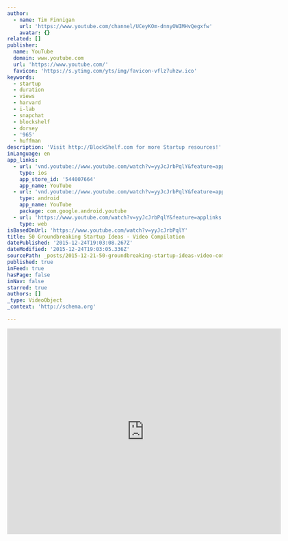 ```yaml
---
author:
  - name: Tim Finnigan
    url: 'https://www.youtube.com/channel/UCeyKOm-dnnyOWIMHvQegxfw'
    avatar: {}
related: []
publisher:
  name: YouTube
  domain: www.youtube.com
  url: 'https://www.youtube.com/'
  favicon: 'https://s.ytimg.com/yts/img/favicon-vflz7uhzw.ico'
keywords:
  - startup
  - duration
  - views
  - harvard
  - i-lab
  - snapchat
  - blockshelf
  - dorsey
  - '965'
  - huffman
description: 'Visit http://BlockShelf.com for more Startup resources!'
inLanguage: en
app_links:
  - url: 'vnd.youtube://www.youtube.com/watch?v=yyJcJrbPqlY&feature=applinks'
    type: ios
    app_store_id: '544007664'
    app_name: YouTube
  - url: 'vnd.youtube://www.youtube.com/watch?v=yyJcJrbPqlY&feature=applinks'
    type: android
    app_name: YouTube
    package: com.google.android.youtube
  - url: 'https://www.youtube.com/watch?v=yyJcJrbPqlY&feature=applinks'
    type: web
isBasedOnUrl: 'https://www.youtube.com/watch?v=yyJcJrbPqlY'
title: 50 Groundbreaking Startup Ideas - Video Compilation
datePublished: '2015-12-24T19:03:08.267Z'
dateModified: '2015-12-24T19:03:05.336Z'
sourcePath: _posts/2015-12-21-50-groundbreaking-startup-ideas-video-compilation.md
published: true
inFeed: true
hasPage: false
inNav: false
starred: true
authors: []
_type: VideoObject
_context: 'http://schema.org'

---
```

<iframe src="https://cdn.embedly.com/widgets/media.html?src=https%3A%2F%2Fwww.youtube.com%2Fembed%2FyyJcJrbPqlY%3Ffeature%3Doembed&amp;url=https%3A%2F%2Fwww.youtube.com%2Fwatch%3Fv%3DyyJcJrbPqlY&amp;image=https%3A%2F%2Fi.ytimg.com%2Fvi%2FyyJcJrbPqlY%2Fhqdefault.jpg&amp;key=b7d04c9b404c499eba89ee7072e1c4f7&amp;type=text%2Fhtml&amp;schema=youtube" width="640" height="480" scrolling="no" frameborder="0" allowfullscreen="allowfullscreen" style=""></iframe>